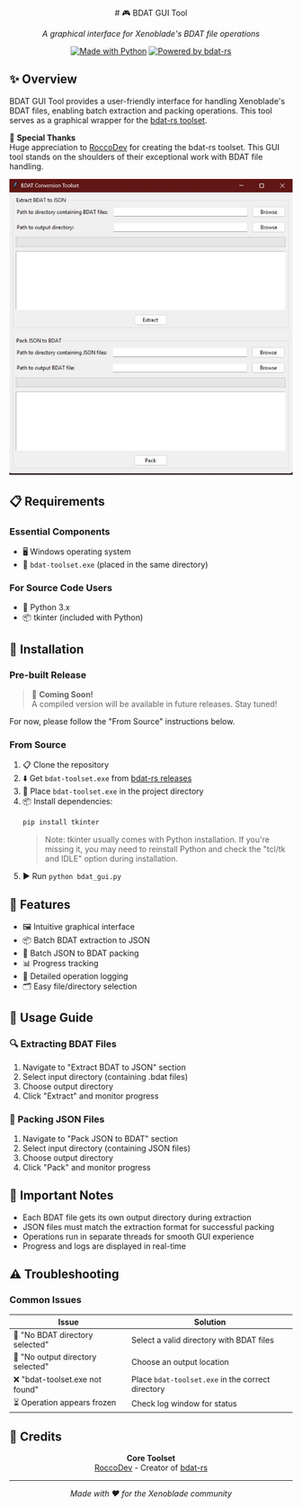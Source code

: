 <div align="center">
# 🎮 BDAT GUI Tool
   
*A graphical interface for Xenoblade's BDAT file operations*


[![Made with Python](https://img.shields.io/badge/Made%20with-Python-1f425f.svg)](https://www.python.org/)
[![Powered by bdat-rs](https://img.shields.io/badge/Powered%20by-bdat--rs-orange.svg)](https://github.com/roccodev/bdat-rs)

</div>

## ✨ Overview

BDAT GUI Tool provides a user-friendly interface for handling Xenoblade's BDAT files, enabling batch extraction and packing operations. This tool serves as a graphical wrapper for the [bdat-rs toolset](https://github.com/roccodev/bdat-rs/blob/master/toolset/README.md).

💝 **Special Thanks**  
 Huge appreciation to [RoccoDev](https://github.com/roccodev) for creating the bdat-rs toolset. This GUI tool stands on the shoulders of their exceptional work with BDAT file handling.

![Screen](graphics/GUI.jpg)

## 📋 Requirements

### Essential Components
- 🖥️ Windows operating system
- 🔧 `bdat-toolset.exe` (placed in the same directory)

### For Source Code Users
- 🐍 Python 3.x
- 📦 tkinter (included with Python)

## 🚀 Installation

### Pre-built Release
> 🚧 **Coming Soon!**  
> A compiled version will be available in future releases. Stay tuned!

For now, please follow the "From Source" instructions below.

### From Source
1. 📋 Clone the repository
2. ⬇️ Get `bdat-toolset.exe` from [bdat-rs releases](https://github.com/roccodev/bdat-rs/releases)
3. 📁 Place `bdat-toolset.exe` in the project directory
4. 📦 Install dependencies:
   ```bash
   pip install tkinter
   ```
   > Note: tkinter usually comes with Python installation. If you're missing it, you may need to reinstall Python and check the "tcl/tk and IDLE" option during installation.
5. ▶️ Run `python bdat_gui.py`

## 🎯 Features

- 🖼️ Intuitive graphical interface
- 📦 Batch BDAT extraction to JSON
- 🔄 Batch JSON to BDAT packing
- 📊 Progress tracking
- 📝 Detailed operation logging
- 🗂️ Easy file/directory selection

## 📖 Usage Guide

### 🔍 Extracting BDAT Files

1. Navigate to "Extract BDAT to JSON" section
2. Select input directory (containing .bdat files)
3. Choose output directory
4. Click "Extract" and monitor progress

### 💾 Packing JSON Files

1. Navigate to "Pack JSON to BDAT" section
2. Select input directory (containing JSON files)
3. Choose output directory
4. Click "Pack" and monitor progress

## 📝 Important Notes

- Each BDAT file gets its own output directory during extraction
- JSON files must match the extraction format for successful packing
- Operations run in separate threads for smooth GUI experience
- Progress and logs are displayed in real-time

## ⚠️ Troubleshooting

### Common Issues

| Issue | Solution |
|-------|----------|
| 🚫 "No BDAT directory selected" | Select a valid directory with BDAT files |
| 📁 "No output directory selected" | Choose an output location |
| ❌ "bdat-toolset.exe not found" | Place `bdat-toolset.exe` in the correct directory |
| ⏳ Operation appears frozen | Check log window for status |

## 👥 Credits

<div align="center">

**Core Toolset**  
[RoccoDev](https://github.com/roccodev) - Creator of [bdat-rs](https://github.com/roccodev/bdat-rs)

---

*Made with ❤️ for the Xenoblade community*

</div>
